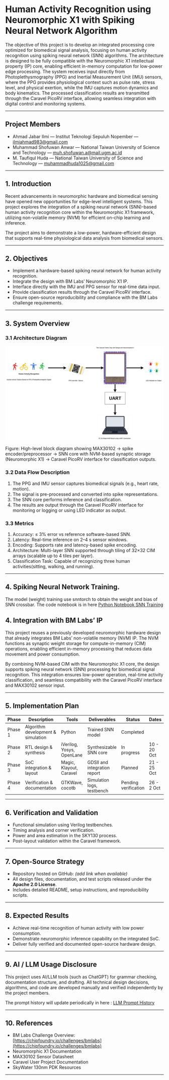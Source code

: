 # Human Activity Recognition using Neuromorphic X1 with Spiking Neural Network Algorithm

The objective of this project is to develop an integrated processing core optimized for biomedical signal analysis, focusing on human activity recognition using spiking neural network (SNN) algorithms. The architecture is designed to be fully compatible with the Neuromorphic X1 intellectual property (IP) core, enabling efficient in-memory computation for low-power edge processing. The system receives input directly from Photoplethysmography (PPG) and Inertial Measurement Unit (IMU) sensors, where the PPG provides physiological context such as pulse rate, stress level, and physical exertion, while the IMU captures motion dynamics and body kinematics. The processed classification results are transmitted through the Caravel PicoRV interface, allowing seamless integration with digital control and monitoring systems.

---

## Project Members

- Ahmad Jabar Ilmi — Institut Teknologi Sepuluh Nopember — [ilmiahmad983@gmail.com](mailto:ilmiahmad983@gmail.com)  
- Muhammad Shofuwan Anwar — National Taiwan University of Science and Technology — [muh.shofuwan.a@mail.ugm.ac.id](mailto:muh.shofuwan.a@mail.ugm.ac.id)  
- M. Taufiqul Huda — National Taiwan University of Science and Technology — [muhammadhuda1025@gmail.com](mailto:muhammadhuda1025@gmail.com)

---

## 1. Introduction
Recent advancements in neuromorphic hardware and biomedical sensing have opened new opportunities for edge-level intelligent systems. This project explores the integration of a spiking neural network (SNN)-based human activity recognition core within the Neuromorphic X1 framework, utilizing non-volatile memory (NVM) for efficient on-chip learning and inference.

The project aims to demonstrate a low-power, hardware-efficient design that supports real-time physiological data analysis from biomedical sensors.

---

## 2. Objectives
- Implement a hardware-based spiking neural network for human activity recognition.  
- Integrate the design with BM Labs’ Neuromorphic X1 IP.  
- Interface directly with the IMU and PPG sensor for real-time data input.  
- Provide classification results through the Caravel PicoRV interface.  
- Ensure open-source reproducibility and compliance with the BM Labs challenge requirements.

---

## 3. System Overview
### 3.1 Architecture Diagram
![Architecture Diagram — HAR with NVM and Neuromorphic X1](docs/HAR_NVM_latest.png)

Figure: High-level block diagram showing MAX30102 → spike encoder/preprocessor → SNN core with NVM-based synaptic storage (Neuromorphic X1) → Caravel PicoRV interface for classification outputs.

### 3.2 Data Flow Description
1. The PPG and IMU sensor captures biomedical signals (e.g., heart rate, motion).  
2. The signal is pre-processed and converted into spike representations.  
3. The SNN core performs inference and classification.  
4. The results are output through the Caravel PicoRV interface for monitoring or logging or using LED indicator as output.

###  3.3 Metrics
1. Accuracy: ≤ 3% error vs reference software-based SNN.
2. Latency: Real-time inference on 2–4 s sensor windows.
3. Encoding: Supports rate and latency-based spike encoding.
4. Architecture: Multi-layer SNN supported through tiling of 32×32 CIM arrays (scalable up to 4 tiles per layer).
5. Classification Task: Capable of recognizing three human activities(sitting, walking, and running).
---

## 4. Spiking Neural Network Training.
The model (weight) training use snntorch to obtain the weight and bias of SNN crossbar. The code notebook is in here [Python Notebook SNN Training](training_snn)

## 4. Integration with BM Labs’ IP

This project reuses a previously developed neuromorphic hardware design that already integrates BM Labs’ non-volatile memory (NVM) IP. The NVM functions as synaptic weight storage for compute-in-memory (CIM) operations, enabling efficient in-memory processing that reduces data movement and power consumption.

By combining NVM-based CIM with the Neuromorphic X1 core, the design supports spiking neural network (SNN) processing for biomedical signal recognition. This integration ensures low-power operation, real-time activity classification, and seamless compatibility with the Caravel PicoRV interface and MAX30102 sensor input.


---

## 5. Implementation Plan
| Phase | Description | Tools | Deliverables | Status | Dates |
|-------|-------------|-------|--------------|--------|-------|
| Phase 1 | Algorithm development & simulation | Python | Trained SNN model | Completed | 
| Phase 2 | RTL design & synthesis | iVerilog, Yosys, OpenLane | Synthesizable SNN core | In progress | 10 - 20 Oct |
| Phase 3 | SoC integration & layout | Magic, Klayout, Caravel | GDSII and integration report | Planned | 21 - 25 Oct |
| Phase 4 | Verification & documentation | GTKWave, cocotb | Simulation logs, testbench | Pending verification | 26 - 2 Oct |

---

## 6. Verification and Validation
- Functional simulation using Verilog testbenches.  
- Timing analysis and corner verification.  
- Power and area estimation in the SKY130 process.  
- Post-layout validation within the Caravel framework.  

---

## 7. Open-Source Strategy
- Repository hosted on GitHub: *(add link when available)*  
- All design files, documentation, and test scripts released under the **Apache 2.0 License**.  
- Includes detailed README, setup instructions, and reproducibility scripts.

---

## 8. Expected Results
- Achieve real-time recognition of human activity with low power consumption.  
- Demonstrate neuromorphic inference capability on the integrated SoC.  
- Deliver fully verified and documented open-source hardware design.

---

## 9. AI / LLM Usage Disclosure
This project uses AI/LLM tools (such as ChatGPT) for grammar checking, documentation structure, and drafting. All technical design decisions, algorithms, and code are developed manually and verified independently by the project members.

The prompt history will update periodically in here : [LLM Prompt History](docs/LLM_prompt/)

---

## 10. References
- BM Labs Challenge Overview: [https://chipfoundry.io/challenges/bmlabs](https://chipfoundry.io/challenges/bmlabs)  
- Neuromorphic X1 Documentation  
- MAX30102 Sensor Datasheet  
- Caravel User Project Documentation  
- SkyWater 130nm PDK Resources  

---
